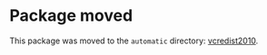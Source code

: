 ﻿# Package moved

This package was moved to the `automatic` directory: [vcredist2010](../../automatic/vcredist2010).
